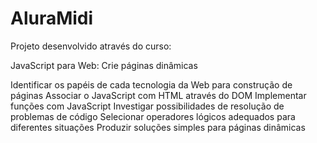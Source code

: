 # AluraMidi

Projeto desenvolvido através do curso:

JavaScript para Web: Crie páginas dinâmicas

Identificar os papéis de cada tecnologia da Web para construção de páginas
Associar o JavaScript com HTML através do DOM
Implementar funções com JavaScript
Investigar possibilidades de resolução de problemas de código
Selecionar operadores lógicos adequados para diferentes situações
Produzir soluções simples para páginas dinâmicas
